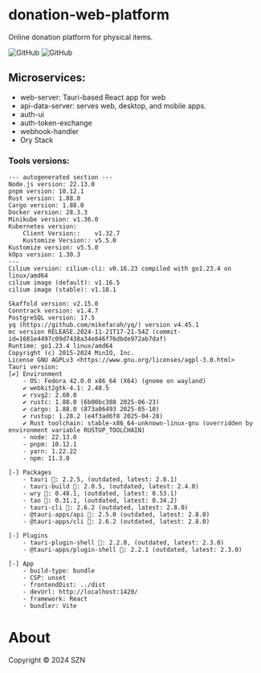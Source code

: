 # donation-web-platform

Online donation platform for physical items.

![GitHub](https://img.shields.io/badge/language-Rust+React+Tauri+Microservices-green)
![GitHub](https://img.shields.io/github/license/szn-app/donation-app)

## Microservices:

- web-server: Tauri-based React app for web
- api-data-server: serves web, desktop, and mobile apps.
- auth-ui
- auth-token-exchange
- webhook-handler
- Ory Stack

### Tools versions:
```autogenerated-versions
--- autogenerated section ---
Node.js version: 22.13.0
pnpm version: 10.12.1
Rust version: 1.88.0
Cargo version: 1.88.0
Docker version: 28.3.3
Minikube version: v1.36.0
Kubernetes version: 
	Client Version::	v1.32.7
	Kustomize Version::	v5.5.0
Kustomize version: v5.5.0
kOps version: 1.30.3
---
Cilium version: cilium-cli: v0.16.23 compiled with go1.23.4 on linux/amd64
cilium image (default): v1.16.5
cilium image (stable): v1.18.1

Skaffold version: v2.15.0
Conntrack version: v1.4.7
PostgreSQL version: 17.5
yq (https://github.com/mikefarah/yq/) version v4.45.1
mc version RELEASE.2024-11-21T17-21-54Z (commit-id=1681e4497c09d7438a34e846f76dbde972ab7daf)
Runtime: go1.23.4 linux/amd64
Copyright (c) 2015-2024 MinIO, Inc.
License GNU AGPLv3 <https://www.gnu.org/licenses/agpl-3.0.html>
Tauri version: 
[✔] Environment
    - OS: Fedora 42.0.0 x86_64 (X64) (gnome on wayland)
    ✔ webkit2gtk-4.1: 2.48.5
    ✔ rsvg2: 2.60.0
    ✔ rustc: 1.88.0 (6b00bc388 2025-06-23)
    ✔ cargo: 1.88.0 (873a06493 2025-05-10)
    ✔ rustup: 1.28.2 (e4f3ad6f8 2025-04-28)
    ✔ Rust toolchain: stable-x86_64-unknown-linux-gnu (overridden by environment variable RUSTUP_TOOLCHAIN)
    - node: 22.13.0
    - pnpm: 10.12.1
    - yarn: 1.22.22
    - npm: 11.3.0

[-] Packages
    - tauri 🦀: 2.2.5, (outdated, latest: 2.8.1)
    - tauri-build 🦀: 2.0.5, (outdated, latest: 2.4.0)
    - wry 🦀: 0.48.1, (outdated, latest: 0.53.1)
    - tao 🦀: 0.31.1, (outdated, latest: 0.34.2)
    - tauri-cli 🦀: 2.6.2 (outdated, latest: 2.8.0)
    - @tauri-apps/api : 2.5.0 (outdated, latest: 2.8.0)
    - @tauri-apps/cli : 2.6.2 (outdated, latest: 2.8.0)

[-] Plugins
    - tauri-plugin-shell 🦀: 2.2.0, (outdated, latest: 2.3.0)
    - @tauri-apps/plugin-shell : 2.2.1 (outdated, latest: 2.3.0)

[-] App
    - build-type: bundle
    - CSP: unset
    - frontendDist: ../dist
    - devUrl: http://localhost:1420/
    - framework: React
    - bundler: Vite
```


# About

Copyright © 2024 SZN
